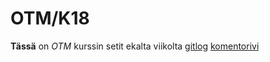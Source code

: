 # OTM/K18
**Tässä** on *OTM* kurssin setit ekalta viikolta
[gitlog](https://github.com/jjjjm/otm-harjoitustyo/blob/master/laskarit/viikko1/gitlog.txt)
[komentorivi](https://github.com/jjjjm/otm-harjoitustyo/blob/master/laskarit/viikko1/komentorivi.txt)
